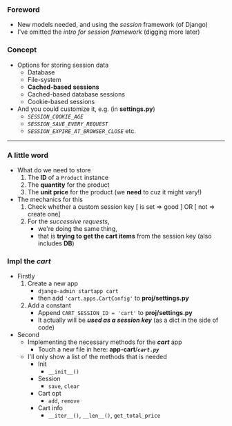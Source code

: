 
### Foreword
- New models needed, and using the *session* framework (of Django)
- I've omitted the *intro for session framework* (digging more later)

### Concept
- Options for storing session data 
    - Database
    - File-system
    - **Cached-based sessions**
    - Cached-based database sessions
    - Cookie-based sessions
- And you could customize it, e.g. (in **settings.py**) 
    - *```SESSION_COOKIE_AGE```*
    - *```SESSION_SAVE_EVERY_REQUEST```*
    - *```SESSION_EXPIRE_AT_BROWSER_CLOSE```* etc.

----------
  
### A little word
- What do we need to store 
    1. The **ID** of a ```Product``` instance
    2. The **quantity** for the product
    3. The **unit price** for the product (we **need** to cuz it might vary!)
- The mechanics for this 
    1. Check whether a custom session key [ is set => good ] OR [ not => create one]
    2. For the *successive requests*, 
        - we're doing the same thing,
        - that is **trying to get the cart items** from the session key (also includes **DB**)

### Impl the ***cart***
- Firstly 
    1. Create a new app 
        - ```django-admin startapp cart```
        - then add ```'cart.apps.CartConfig'``` to **proj/settings.py**
    2. Add a constant 
        - Append ```CART_SESSION_ID = 'cart'``` to **proj/settings.py**
        - It actually will be ***used as a session key*** (as a dict in the side of code)
- Second 
    - Implementing the necessary methods for the ***cart*** app
        - Touch a new file in here: **app-cart**/***```cart.py```***
    - I'll only show a list of the methods that is needed 
        - Init 
            - ```__init__()```
        - Session
            - ```save```, ```clear``` 
        - Cart opt
            - ```add```, ```remove```
        - Cart info
            - ```__iter__()```, ```__len__()```, ```get_total_price```
